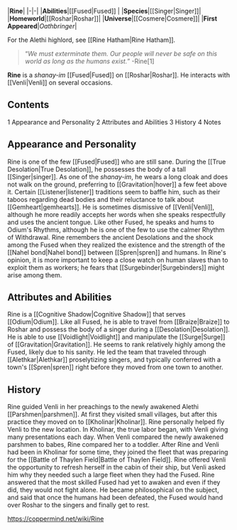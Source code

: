 |**Rine**|
|-|-|
|**Abilities**|[[Fused\|Fused]] |
|**Species**|[[Singer\|Singer]]|
|**Homeworld**|[[Roshar\|Roshar]]|
|**Universe**|[[Cosmere\|Cosmere]]|
|**First Appeared**|*Oathbringer*|

For the Alethi highlord, see [[Rine Hatham\|Rine Hatham]].
>“*We must exterminate them. Our people will never be safe on this world as long as the humans exist.*”
\-Rine[1]


**Rine** is a *shanay-im* [[Fused\|Fused]] on [[Roshar\|Roshar]]. He interacts with [[Venli\|Venli]] on several occasions.

## Contents

1 Appearance and Personality
2 Attributes and Abilities
3 History
4 Notes


## Appearance and Personality
Rine is one of the few [[Fused\|Fused]] who are still sane. During the [[True Desolation\|True Desolation]], he possesses the body of a tall [[Singer\|singer]]. As one of the *shanay-im*, he wears a long cloak and does not walk on the ground, preferring to [[Gravitation\|hover]] a few feet above it.
Certain [[Listener\|listener]] traditions seem to baffle him, such as their taboos regarding dead bodies and their reluctance to talk about [[Gemheart\|gemhearts]]. He is sometimes dismissive of [[Venli\|Venli]], although he more readily accepts her words when she speaks respectfully and uses the ancient tongue. Like other Fused, he speaks and hums to Odium's Rhythms, although he is one of the few to use the calmer Rhythm of Withdrawal.
Rine remembers the ancient Desolations and the shock among the Fused when they realized the existence and the strength of the [[Nahel bond\|Nahel bond]] between [[Spren\|spren]] and humans. In Rine's opinion, it is more important to keep a close watch on human slaves than to exploit them as workers; he fears that [[Surgebinder\|Surgebinders]] might arise among them.

## Attributes and Abilities
Rine is a [[Cognitive Shadow\|Cognitive Shadow]] that serves [[Odium\|Odium]]. Like all Fused, he is able to travel from [[Braize\|Braize]] to Roshar and possess the body of a singer during a [[Desolation\|Desolation]]. He is able to use [[Voidlight\|Voidlight]] and manipulate the [[Surge\|Surge]] of [[Gravitation\|Gravitation]].
He seems to rank relatively highly among the Fused, likely due to his sanity. He led the team that traveled through [[Alethkar\|Alethkar]] proselytizing singers, and typically conferred with a town's [[Spren\|spren]] right before they moved from one town to another.

## History
Rine guided Venli in her preachings to the newly awakened Alethi [[Parshmen\|parshmen]]. At first they visited small villages, but after this practice they moved on to [[Kholinar\|Kholinar]]. Rine personally helped fly Venli to the new location. In Kholinar, the true labor began, with Venli giving many presentations each day. When Venli compared the newly awakened parshmen to babes, Rine compared her to a toddler.
After Rine and Venli had been in Kholinar for some time, they joined the fleet that was preparing for the [[Battle of Thaylen Field\|Battle of Thaylen Field]]. Rine offered Venli the opportunity to refresh herself in the cabin of their ship, but Venli asked him why they needed such a large fleet when they had the Fused. Rine answered that the most skilled Fused had yet to awaken and even if they did, they would not fight alone. He became philosophical on the subject, and said that once the humans had been defeated, the Fused would hand over Roshar to the singers and finally get to rest.



https://coppermind.net/wiki/Rine